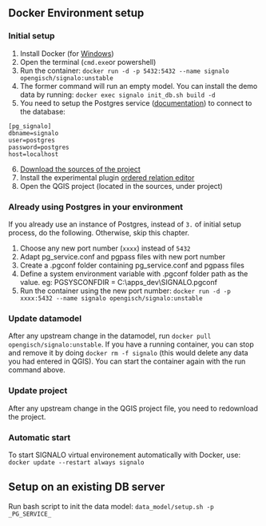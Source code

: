 

## Docker Environment setup

### Initial setup

1. Install Docker (for [Windows](https://docs.docker.com/docker-for-windows/install/))
2. Open the terminal (`cmd.exe`or powershell)
3. Run the container: `docker run -d -p 5432:5432 --name signalo opengisch/signalo:unstable`
4. The former command will run an empty model. You can install the demo data by running: `docker exec signalo init_db.sh build -d`
5. You need to setup the Postgres service ([documentation](https://qgep.github.io/docs/en/installation-guide/workstation.html#windows-pg-service)) to connect to the database:
```
[pg_signalo]
dbname=signalo
user=postgres
password=postgres
host=localhost
```
6. [Download the sources of the project](https://github.com/opengisch/signalisation_verticale/archive/master.zip)
7. Install the experimental plugin [ordered relation editor](https://plugins.qgis.org/plugins/ordered_relation_editor/)
8. Open the QGIS project (located in the sources, under project)

### Already using Postgres in your environment

If you already use an instance of Postgres, instead of `3.` of initial setup process, do the following. Otherwise, skip this chapter.

1. Choose any new port number (`xxxx`) instead of `5432`
2. Adapt pg_service.conf and pgpass files with new port number
3. Create a .pgconf folder containing pg_service.conf and pgpass files
4. Define a system environment variable with .pgconf folder path as the value. eg: PGSYSCONFDIR =  C:\apps\_dev\SIGNALO\.pgconf
5. Run the container using the new port number: `docker run -d -p xxxx:5432 --name signalo opengisch/signalo:unstable`

### Update datamodel

After any upstream change in the datamodel, run `docker pull opengisch/signalo:unstable`.
If you have a running container, you can stop and remove it by doing `docker rm -f signalo` (this would delete any data you had entered in QGIS).
You can start the container again with the run command above.

### Update project

After any upstream change in the QGIS project file, you need to redownload the project.

### Automatic start

To start SIGNALO virtual environement automatically with Docker, use: `docker update --restart always signalo`


## Setup on an existing DB server

Run bash script to init the data model: `data_model/setup.sh -p _PG_SERVICE_`
